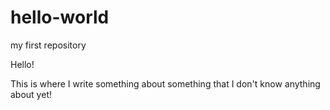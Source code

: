 # hello-world
my first repository

Hello!

This is where I write something about something that I don't know anything about yet!

